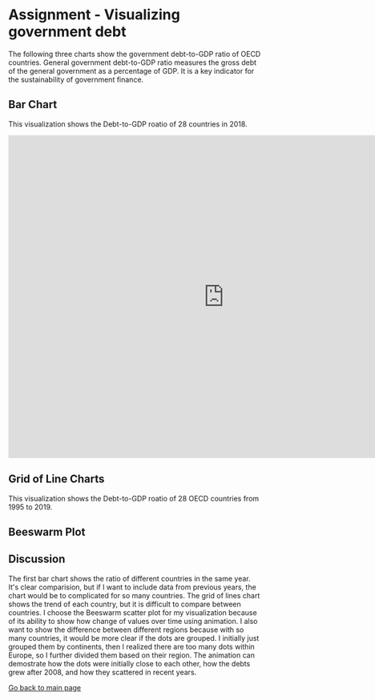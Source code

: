 # Assignment - Visualizing government debt
The following three charts show the government debt-to-GDP ratio of OECD countries.
General government debt-to-GDP ratio measures the gross debt of the general government as a percentage of GDP. It is a key indicator for the sustainability of government finance.

## Bar Chart
This visualization shows the Debt-to-GDP roatio of 28 countries in 2018.
<iframe src="https://data.oecd.org/chart/6gQh" width="860" height="645" style="border: 0" mozallowfullscreen="true" webkitallowfullscreen="true" allowfullscreen="true"><a href="https://data.oecd.org/chart/6gQh" target="_blank">OECD Chart: General government debt, Total, % of GDP, Annual, 2018</a></iframe>

## Grid of Line Charts
This visualization shows the Debt-to-GDP roatio of 28 OECD countries from 1995 to 2019.
<div class="flourish-embed flourish-chart" data-src="visualisation/5298237"><script src="https://public.flourish.studio/resources/embed.js"></script></div>

## Beeswarm Plot
<div class="flourish-embed flourish-scatter" data-src="visualisation/5299347"><script src="https://public.flourish.studio/resources/embed.js"></script></div>

## Discussion
The first bar chart shows the ratio of different countries in the same year. It's clear comparision, but if I want to include data from previous years, the chart would be to complicated for so many countries. The grid of lines chart shows the trend of each country, but it is difficult to compare between countries. 
I choose the Beeswarm scatter plot for my visualization because of its ability to show how change of values over time using animation. I also want to show the difference between different regions because with so many countries, it would be more clear if the dots are grouped. I initially just grouped them by continents, then I realized there are too many dots within Europe, so I further divided them based on their region. The animation can demostrate how the dots were initially close to each other, how the debts grew after 2008, and how they scattered in recent years. 

[Go back to main page](<https://iriswzi.github.io/wanzhiz-portfolio/>)
